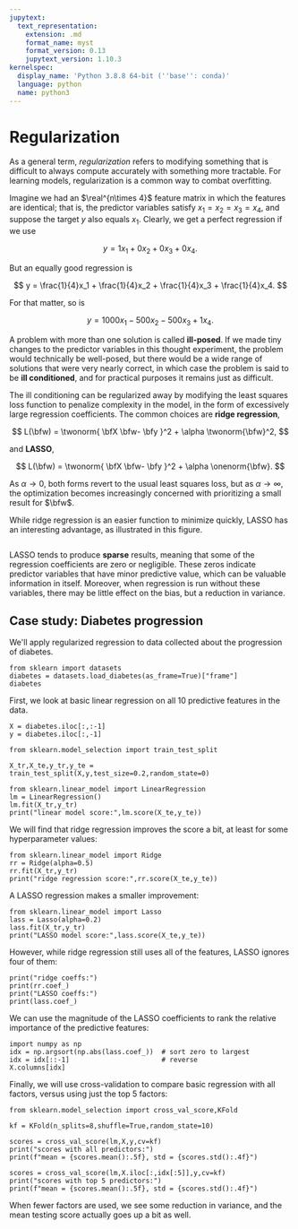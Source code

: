 ```yaml
---
jupytext:
  text_representation:
    extension: .md
    format_name: myst
    format_version: 0.13
    jupytext_version: 1.10.3
kernelspec:
  display_name: 'Python 3.8.8 64-bit (''base'': conda)'
  language: python
  name: python3
---
```


# Regularization

As a general term, *regularization* refers to modifying something that is difficult to always compute accurately with something more tractable. For learning models, regularization is a common way to combat overfitting.

Imagine we had an $\real^{n\times 4}$ feature matrix in which the features are identical; that is, the predictor variables satisfy $x_1=x_2=x_3=x_4$, and suppose the target $y$ also equals $x_1$. Clearly, we get a perfect regression if we use

$$
y = 1x_1 + 0x_2 + 0x_3 + 0x_4.
$$

But an equally good regression is 

$$
y = \frac{1}{4}x_1 + \frac{1}{4}x_2 + \frac{1}{4}x_3 + \frac{1}{4}x_4.
$$

For that matter, so is

$$
y = 1000x_1 - 500x_2 - 500x_3 + 1x_4.
$$

A problem with more than one solution is called **ill-posed**. If we made tiny changes to the predictor variables in this thought experiment, the problem would technically be well-posed, but there would be a wide range of solutions that were very nearly correct, in which case the problem is said to be **ill conditioned**, and for practical purposes it remains just as difficult.

The ill conditioning can be regularized away by modifying the least squares loss function to penalize complexity in the model, in the form of excessively large regression coefficients. The common choices are **ridge regression**,

$$
L(\bfw) = \twonorm{ \bfX \bfw- \bfy }^2 + \alpha \twonorm{\bfw}^2,
$$

and **LASSO**, 

$$
L(\bfw) = \twonorm{ \bfX \bfw- \bfy }^2 + \alpha \onenorm{\bfw}.
$$

As $\alpha\to 0$, both forms revert to the usual least squares loss, but as $\alpha \to \infty$, the optimization becomes increasingly concerned with prioritizing a small result for $\bfw$. 

While ridge regression is an easier function to minimize quickly, LASSO has an interesting advantage, as illustrated in this figure.

```{figure} ../_static/regularization.png
```

LASSO tends to produce **sparse** results, meaning that some of the regression coefficients are zero or negligible. These zeros indicate predictor variables that have minor predictive value, which can be valuable information in itself. Moreover, when regression is run without these variables, there may be little effect on the bias, but a reduction in variance.

## Case study: Diabetes progression

We'll apply regularized regression to data collected about the progression of diabetes. 

```{code-cell}
from sklearn import datasets
diabetes = datasets.load_diabetes(as_frame=True)["frame"]
diabetes
```

First, we look at basic linear regression on all 10 predictive features in the data.

```{code-cell}
X = diabetes.iloc[:,:-1]
y = diabetes.iloc[:,-1]

from sklearn.model_selection import train_test_split

X_tr,X_te,y_tr,y_te = train_test_split(X,y,test_size=0.2,random_state=0)

from sklearn.linear_model import LinearRegression
lm = LinearRegression()
lm.fit(X_tr,y_tr)
print("linear model score:",lm.score(X_te,y_te))
```

We will find that ridge regression improves the score a bit, at least for some hyperparameter values:

```{code-cell}
from sklearn.linear_model import Ridge
rr = Ridge(alpha=0.5)
rr.fit(X_tr,y_tr)
print("ridge regression score:",rr.score(X_te,y_te))
```

A LASSO regression makes a smaller improvement:

```{code-cell}
from sklearn.linear_model import Lasso
lass = Lasso(alpha=0.2)
lass.fit(X_tr,y_tr)
print("LASSO model score:",lass.score(X_te,y_te))
```

However, while ridge regression still uses all of the features, LASSO ignores four of them:

```{code-cell}
print("ridge coeffs:")
print(rr.coef_)
print("LASSO coeffs:")
print(lass.coef_)
```

We can use the magnitude of the LASSO coefficients to rank the relative importance of the predictive features:

```{code-cell}
import numpy as np
idx = np.argsort(np.abs(lass.coef_))  # sort zero to largest
idx = idx[::-1]                       # reverse
X.columns[idx]
```

Finally, we will use cross-validation to compare basic regression with all factors, versus using just the top 5 factors:

```{code-cell}
from sklearn.model_selection import cross_val_score,KFold

kf = KFold(n_splits=8,shuffle=True,random_state=10)

scores = cross_val_score(lm,X,y,cv=kf)
print("scores with all predictors:")
print(f"mean = {scores.mean():.5f}, std = {scores.std():.4f}")

scores = cross_val_score(lm,X.iloc[:,idx[:5]],y,cv=kf)
print("scores with top 5 predictors:")
print(f"mean = {scores.mean():.5f}, std = {scores.std():.4f}")
```

When fewer factors are used, we see some reduction in variance, and the mean testing score actually goes up a bit as well.